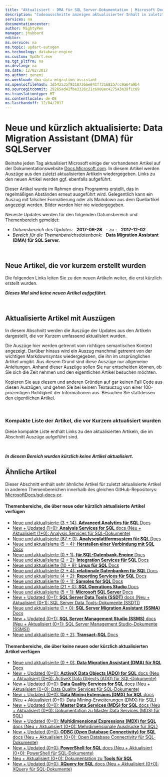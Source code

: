```yaml
---
title: "Aktualisiert - DMA für SQL Server-Dokumentation | Microsoft Docs"
description: "Codeausschnitte anzeigen aktualisierter Inhalt in zuletzt geänderten Dokumentation für Data Migration Assistant (DMA) für Microsoft SQL Server."
services: na
documentationcenter: 
author: MightyPen
manager: jhubbard
editor: 
ms.service: na
ms.topic: updart-autogen
ms.technology: database-engine
ms.custom: UpdArt.exe
ms.tgt_pltfrm: na
ms.devlang: na
ms.date: 12/02/2017
ms.author: genemi
ms.workload: dma-data-migration-assistant
ms.openlocfilehash: 3d542535f92107266e841f72168257cc9a64a9b4
ms.sourcegitcommit: 29265ad41fbe3326c21c6908ec4275a3a38f1c09
ms.translationtype: MT
ms.contentlocale: de-DE
ms.lasthandoff: 12/04/2017
---
```

# <a name="new-and-recently-updated-data-migration-assistant-dma-for-sql-server"></a>Neue und kürzlich aktualisierte: Data Migration Assistant (DMA) für SQLServer



Beinahe jeden Tag aktualisiert Microsoft einige der vorhandenen Artikel auf der Dokumentationswebsite [Docs.Microsoft.com](http://docs.microsoft.com/). In diesem Artikel werden Auszüge aus den zuletzt aktualisierten Artikeln wiedergegeben. Links zu den neuen Artikel werden ggf. ebenfalls aufgeführt.

Dieser Artikel wurde im Rahmen eines Programms erstellt, das in regelmäßigen Abständen erneut ausgeführt wird. Gelegentlich kann ein Auszug mit falscher Formatierung oder als Markdown aus dem Quellartikel angezeigt werden. Bilder werden hier nie wiedergegeben.

Neueste Updates werden für den folgenden Datumsbereich und Themenbereich gemeldet:



- *Datumsbereich des Updates:* &nbsp; **2017-09-28** &nbsp; - zu - &nbsp; **2017-12-02**
- *Bereich für die Themenbereichsdatenbank:* &nbsp; **Data Migration Assistant (DMA) für SQL Server**.




&nbsp;

## <a name="new-articles-created-recently"></a>Neue Artikel, die vor kurzem erstellt wurden

Die folgenden Links leiten Sie zu den neuen Artikeln weiter, die erst kürzlich erstellt wurden.


***Dieses Mal sind keine neuen Artikel aufgeführt.***



&nbsp;

## <a name="updated-articles-with-excerpts"></a>Aktualisierte Artikel mit Auszügen

In diesem Abschnitt werden die Auszüge der Updates aus den Artikeln dargestellt, die vor Kurzem umfassend aktualisiert wurden.

Die Auszüge hier werden getrennt vom richtigen semantischen Kontext angezeigt. Darüber hinaus wird ein Auszug manchmal getrennt von der wichtigen Markdownsyntax wiedergegeben, die ihn im ursprünglichen Artikel umgibt. Aus diesem Grund sind diese Auszüge nur allgemeine Anleitungen. Anhand dieser Auszüge sollen Sie nur entscheiden können, ob Sie sich die Zeit nehmen und den eigentlichen Artikel besuchen möchten.

Kopieren Sie aus diesem und anderen Gründen auf gar keinen Fall Code aus diesen Auszügen, und gehen Sie bei keinem Textauszug von einer 100-prozentigen Richtigkeit der Informationen aus. Besuchen Sie stattdessen den eigentlichen Artikel.





&nbsp;

<a name="compactupdatedlist"/>

### <a name="compact-list-of-articles-updated-recently"></a>Kompakte Liste der Artikel, die vor Kurzem aktualisiert wurden

Diese kompakte Liste enthält Links zu den aktualisierten Artikeln, die im Abschnitt Auszüge aufgeführt sind.





&nbsp;

***In diesem Bereich wurden kürzlich keine Artikel aktualisiert.***






## <a name="similar-articles"></a>Ähnliche Artikel

<!--  HOW TO:
    Refresh this file's line items with the latest 'Count-in-Similars*' content.
    Then run Run-533-*.BAT
    2017-12-02  23:00pm
-->

Dieser Abschnitt enthält sehr ähnliche Artikel für zuletzt aktualisierte Artikel in anderen Themenbereichen innerhalb des gleichen GitHub-Repositorys: [MicrosoftDocs/sql-docs-pr](https://github.com/MicrosoftDocs/sql-docs/).

#### <a name="subject-areas-which-do-have-new-or-recently-updated-articles"></a>Themenbereiche, die über neue oder kürzlich aktualisierte Artikel verfügen

- [Neue und aktualisierte (3 + 14): **Advanced Analytics für SQL** Docs](../advanced-analytics/new-updated-advanced-analytics.md)
- [New + Updated (1+0): **Analysis Services for SQL** docs (Neu + Aktualisiert (1+0): Analysis Services für SQL-Dokumente)](../analysis-services/new-updated-analysis-services.md)
- [Neue und aktualisierte (87 + 0): **Analyseplattformsystem für SQL** Docs](../analytics-platform-system/new-updated-analytics-platform-system.md)
- [Neue und aktualisierte (5 + 4): **Herstellen einer Verbindung mit SQL** Docs](../connect/new-updated-connect.md)
- [Neue und aktualisierte (0 + 1): **für SQL-Datenbank-Engine** Docs](../database-engine/new-updated-database-engine.md)
- [Neue und aktualisierte (2 + 2): **Integration Services für SQL** Docs](../integration-services/new-updated-integration-services.md)
- [Neue und aktualisierte (10 + 9): **Linux für SQL** Docs](../linux/new-updated-linux.md)
- [Neue und aktualisierte (2 + 4): **relationale Datenbanken für SQL** Docs](../relational-databases/new-updated-relational-databases.md)
- [Neue und aktualisierte (4 + 2): **Reporting Services für SQL** Docs](../reporting-services/new-updated-reporting-services.md)
- [Neue und aktualisierte (0 + 1): **Samples for SQL** Docs](../sample/new-updated-sample.md)
- [Neue und aktualisierte (21 + 0): **SQL Operations Studio** Docs](../sql-operations-studio/new-updated-sql-operations-studio.md)
- [Neue und aktualisierte (5 + 1): **Microsoft SQL Server** Docs](../sql-server/new-updated-sql-server.md)
- [New + Updated (0+1): **SQL Server Data Tools (SSDT)** docs (Neu + Aktualisiert (0+1): SQL Server Data Tools-Dokumente (SSDT))](../ssdt/new-updated-ssdt.md)
- [Neue und aktualisierte (1 + 0): **SQL Server Migration Assistant (SSMA)** Docs](../ssma/new-updated-ssma.md)
- [New + Updated (0+1): **SQL Server Management Studio (SSMS)** docs (Neu + Aktualisiert (0+1): SQL Server Management Studio-Dokumente (SSMS))](../ssms/new-updated-ssms.md)
- [Neue und aktualisierte (0 + 2): **Transact-SQL** Docs](../t-sql/new-updated-t-sql.md)

#### <a name="subject-areas-which-have-no-new-or-recently-updated-articles"></a>Themenbereiche, die über keine neuen oder kürzlich aktualisierten Artikel verfügen

- [Neue und aktualisierte (0 + 0): **Data Migration Assistant (DMA) für SQL** Docs](../dma/new-updated-dma.md)
- [New + Updated (0+0): **ActiveX Data Objects (ADO) for SQL** docs (Neu + Aktualisiert (0+0): ActiveX Data Objects (ADO) für SQL-Dokumente)](../ado/new-updated-ado.md)
- [New + Updated (0+0): **Data Quality Services for SQL** docs (Neu + Aktualisiert (0+0): Data Quality Services für SQL-Dokumente)](../data-quality-services/new-updated-data-quality-services.md)
- [New + Updated (0+0): **Data Mining Extensions (DMX) for SQL** docs (Neu + Aktualisiert (0+0): Data Mining-Erweiterungen (DMX) für SQL)](../dmx/new-updated-dmx.md)
- [New + Updated (0+0): **Master Data Services (MDS) for SQL** docs (Neu + Aktualisiert (0+0): Dokumentation zu Master Data Services (MDS) für SQL)](../master-data-services/new-updated-master-data-services.md)
- [New + Updated (0+0): **Multidimensional Expressions (MDX) for SQL** docs (Neu + Aktualisiert (0+0): Mehrdimensionale Ausdrücke für SQL)](../mdx/new-updated-mdx.md)
- [New + Updated (0+0): **ODBC (Open Database Connectivity) for SQL** docs (Neu + Aktualisiert (0+0): Open Database Connectivity für SQL-Dokumente)](../odbc/new-updated-odbc.md)
- [New + Updated (0+0): **PowerShell for SQL** docs (Neu + Aktualisiert (0+0): PowerShell für SQL-Dokumente)](../powershell/new-updated-powershell.md)
- [Neu + Aktualisiert (0+0): Dokumentation zu **Tools für SQL**](../tools/new-updated-tools.md)
- [New + Updated (0+0): **XQuery for SQL** docs (Neu + Aktualisiert (0+0): XQuery für SQL-Dokumente)](../xquery/new-updated-xquery.md)


